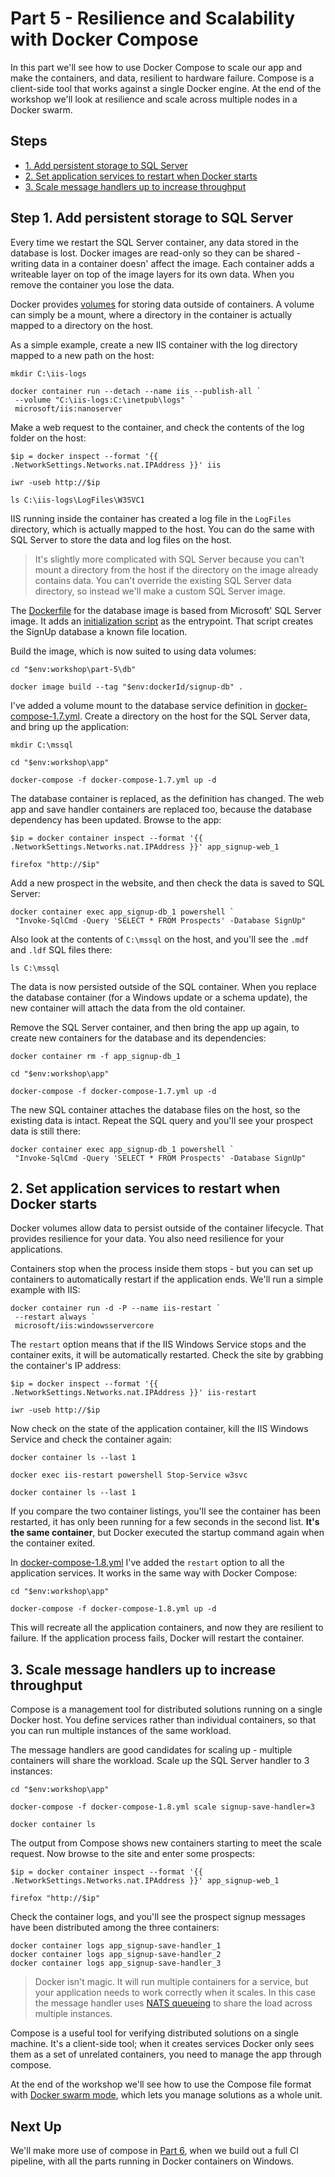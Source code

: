 # Part 5 - Resilience and Scalability with Docker Compose

In this part we'll see how to use Docker Compose to scale our app and make the containers, and data, resilient to hardware failure. Compose is a client-side tool that works against a single Docker engine. At the end of the workshop we'll look at resilience and scale across multiple nodes in a Docker swarm.

## Steps

* [1. Add persistent storage to SQL Server](#1)
* [2. Set application services to restart when Docker starts](#2)
* [3. Scale message handlers up to increase throughput](#3)

## <a name="1"></a>Step 1. Add persistent storage to SQL Server

Every time we restart the SQL Server container, any data stored in the database is lost. Docker images are read-only so they can be shared - writing data in a container doesn' affect the image. Each container adds a writeable layer on top of the image layers for its own data. When you remove the container you lose the data.

Docker provides [volumes](https://docs.docker.com/engine/admin/volumes/volumes/) for storing data outside of containers. A volume can simply be a mount, where a directory in the container is actually mapped to a directory on the host.

As a simple example, create a new IIS container with the log directory mapped to a new path on the host:

```
mkdir C:\iis-logs

docker container run --detach --name iis --publish-all `
 --volume "C:\iis-logs:C:\inetpub\logs" `
 microsoft/iis:nanoserver
```

Make a web request to the container, and check the contents of the log folder on the host:

```
$ip = docker inspect --format '{{ .NetworkSettings.Networks.nat.IPAddress }}' iis

iwr -useb http://$ip

ls C:\iis-logs\LogFiles\W3SVC1
```

IIS running inside the container has created a log file in the `LogFiles` directory, which is actually mapped to the host. You can do the same with SQL Server to store the data and log files on the host.

> It's slightly more complicated with SQL Server because you can't mount a directory from the host if the directory on the image already contains data. You can't override the existing SQL Server data directory, so instead we'll make a custom SQL Server image.

The [Dockerfile](part-5/db/Dockerfile) for the database image is based from Microsoft' SQL Server image. It adds an [initialization script](part-5/db/Initialize-Database.ps1) as the entrypoint. That script creates the SignUp database a known file location.

Build the image, which is now suited to using data volumes:

```
cd "$env:workshop\part-5\db"

docker image build --tag "$env:dockerId/signup-db" .
```

I've added a volume mount to the database service definition in [docker-compose-1.7.yml](app/docker-compose-1.7.yml). Create a directory on the host for the SQL Server data, and bring up the application: 

```
mkdir C:\mssql

cd "$env:workshop\app"

docker-compose -f docker-compose-1.7.yml up -d
```

The database container is replaced, as the definition has changed. The web app and save handler containers are replaced too, because the database dependency has been updated. Browse to the app:

```
$ip = docker container inspect --format '{{ .NetworkSettings.Networks.nat.IPAddress }}' app_signup-web_1

firefox "http://$ip"
```

Add a new prospect in the website, and then check the data is saved to SQL Server:

```
docker container exec app_signup-db_1 powershell `
 "Invoke-SqlCmd -Query 'SELECT * FROM Prospects' -Database SignUp"
```

Also look at the contents of `C:\mssql` on the host, and you'll see the `.mdf` and `.ldf` SQL files there:

```
ls C:\mssql
```

The data is now persisted outside of the SQL container. When you replace the database container (for a Windows update or a schema update), the new container will attach the data from the old container.

Remove the SQL Server container, and then bring the app up again, to create new containers for the database and its dependencies:

```
docker container rm -f app_signup-db_1

cd "$env:workshop\app"

docker-compose -f docker-compose-1.7.yml up -d
```

The new SQL container attaches the database files on the host, so the existing data is intact. Repeat the SQL query and you'll see your prospect data is still there:

```
docker container exec app_signup-db_1 powershell `
 "Invoke-SqlCmd -Query 'SELECT * FROM Prospects' -Database SignUp"
```

## <a name="2"></a>2. Set application services to restart when Docker starts

Docker volumes allow data to persist outside of the container lifecycle. That provides resilience for your data. You also need resilience for your applications. 

Containers stop when the process inside them stops - but you can set up containers to automatically restart if the application ends. We'll run a simple example with IIS:

```
docker container run -d -P --name iis-restart `
 --restart always `
 microsoft/iis:windowsservercore
```

The `restart` option means that if the IIS Windows Service stops and the container exits, it will be automatically restarted. Check the site by grabbing the container's IP address:

```
$ip = docker inspect --format '{{ .NetworkSettings.Networks.nat.IPAddress }}' iis-restart

iwr -useb http://$ip
```

Now check on the state of the application container, kill the IIS Windows Service and check the container again:

```
docker container ls --last 1

docker exec iis-restart powershell Stop-Service w3svc

docker container ls --last 1
```

If you compare the two container listings, you'll see the container has been restarted, it has only been running for a few seconds in the second list. **It's the same container**, but Docker executed the startup command again when the container exited.

In [docker-compose-1.8.yml](app/docker-compose-1.8.yml) I've added the `restart` option to all the application services. It works in the same way with Docker Compose:

```
cd "$env:workshop\app"

docker-compose -f docker-compose-1.8.yml up -d
```

This will recreate all the application containers, and now they are resilient to failure. If the application process fails, Docker will restart the container.

## <a name="3"></a>3. Scale message handlers up to increase throughput

Compose is a management tool for distributed solutions running on a single Docker host. You define services rather than individual containers, so that you can run multiple instances of the same workload.

The message handlers are good candidates for scaling up - multiple containers will share the workload. Scale up the SQL Server handler to 3 instances:

```
cd "$env:workshop\app"

docker-compose -f docker-compose-1.8.yml scale signup-save-handler=3

docker container ls
```

The output from Compose shows new containers starting to meet the scale request. Now browse to the site and enter some prospects:

```
$ip = docker container inspect --format '{{ .NetworkSettings.Networks.nat.IPAddress }}' app_signup-web_1

firefox "http://$ip"
```

Check the container logs, and you'll see the prospect signup messages have been distributed among the three containers:

```
docker container logs app_signup-save-handler_1
docker container logs app_signup-save-handler_2
docker container logs app_signup-save-handler_3
```

> Docker isn't magic. It will run multiple containers for a service, but your application needs to work correctly when it scales. In this case the message handler uses [NATS queueing](http://nats.io/documentation/concepts/nats-queueing/) to share the load across multiple instances.

Compose is a useful tool for verifying distributed solutions on a single machine. It's a client-side tool; when it creates services Docker only sees them as a set of unrelated containers, you need to manage the app through compose. 

At the end of the workshop we'll see how to use the Compose file format with [Docker swarm mode](https://docs.docker.com/engine/swarm/), which lets you manage solutions as a whole unit.

## Next Up

We'll make more use of compose in [Part 6](part-6.md), when we build out a full CI pipeline, with all the parts running in Docker containers on Windows.